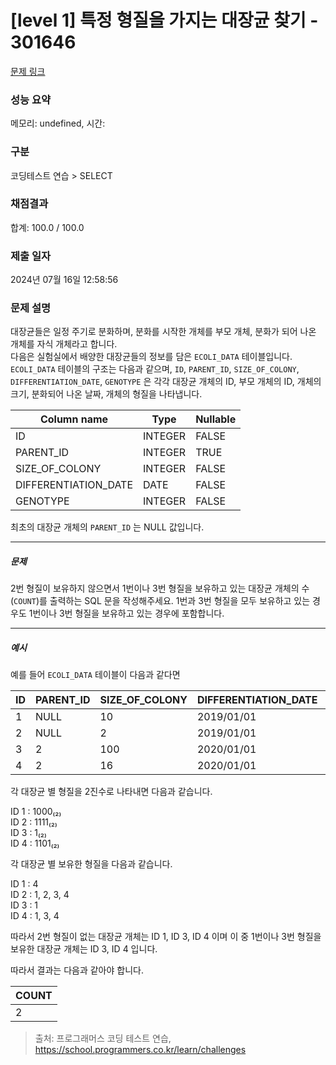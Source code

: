 # [level 1] 특정 형질을 가지는 대장균 찾기 - 301646 

[문제 링크](https://school.programmers.co.kr/learn/courses/30/lessons/301646) 

### 성능 요약

메모리: undefined, 시간: 

### 구분

코딩테스트 연습 > SELECT

### 채점결과

합계: 100.0 / 100.0

### 제출 일자

2024년 07월 16일 12:58:56

### 문제 설명

<p>대장균들은 일정 주기로 분화하며, 분화를 시작한 개체를 부모 개체, 분화가 되어 나온 개체를 자식 개체라고 합니다.<br>
다음은 실험실에서 배양한 대장균들의 정보를 담은 <code>ECOLI_DATA</code> 테이블입니다. <code>ECOLI_DATA</code> 테이블의 구조는 다음과 같으며,  <code>ID</code>, <code>PARENT_ID</code>, <code>SIZE_OF_COLONY</code>, <code>DIFFERENTIATION_DATE</code>, <code>GENOTYPE</code> 은 각각 대장균 개체의 ID, 부모 개체의 ID, 개체의 크기, 분화되어 나온 날짜, 개체의 형질을 나타냅니다.</p>
<table class="table">
        <thead><tr>
<th>Column name</th>
<th>Type</th>
<th>Nullable</th>
</tr>
</thead>
        <tbody><tr>
<td>ID</td>
<td>INTEGER</td>
<td>FALSE</td>
</tr>
<tr>
<td>PARENT_ID</td>
<td>INTEGER</td>
<td>TRUE</td>
</tr>
<tr>
<td>SIZE_OF_COLONY</td>
<td>INTEGER</td>
<td>FALSE</td>
</tr>
<tr>
<td>DIFFERENTIATION_DATE</td>
<td>DATE</td>
<td>FALSE</td>
</tr>
<tr>
<td>GENOTYPE</td>
<td>INTEGER</td>
<td>FALSE</td>
</tr>
</tbody>
      </table>
<p>최초의 대장균 개체의 <code>PARENT_ID</code> 는 NULL 값입니다.</p>

<hr>

<h5>문제</h5>

<p>2번 형질이 보유하지 않으면서 1번이나 3번 형질을 보유하고 있는 대장균 개체의 수(<code>COUNT</code>)를 출력하는 SQL 문을 작성해주세요. 1번과 3번 형질을 모두 보유하고 있는 경우도 1번이나 3번 형질을 보유하고 있는 경우에 포함합니다.</p>

<hr>

<h5>예시</h5>

<p>예를 들어 <code>ECOLI_DATA</code> 테이블이 다음과 같다면</p>
<table class="table">
        <thead><tr>
<th>ID</th>
<th>PARENT_ID</th>
<th>SIZE_OF_COLONY</th>
<th>DIFFERENTIATION_DATE</th>
<th>GENOTYPE</th>
</tr>
</thead>
        <tbody><tr>
<td>1</td>
<td>NULL</td>
<td>10</td>
<td>2019/01/01</td>
<td>8</td>
</tr>
<tr>
<td>2</td>
<td>NULL</td>
<td>2</td>
<td>2019/01/01</td>
<td>15</td>
</tr>
<tr>
<td>3</td>
<td>2</td>
<td>100</td>
<td>2020/01/01</td>
<td>1</td>
</tr>
<tr>
<td>4</td>
<td>2</td>
<td>16</td>
<td>2020/01/01</td>
<td>13</td>
</tr>
</tbody>
      </table>
<p>각 대장균 별 형질을 2진수로 나타내면 다음과 같습니다.</p>

<p>ID 1 : 1000₍₂₎<br>
ID 2 : 1111₍₂₎<br>
ID 3 : 1₍₂₎<br>
ID 4 : 1101₍₂₎</p>

<p>각 대장균 별 보유한 형질을 다음과 같습니다.</p>

<p>ID 1 : 4<br>
ID 2 : 1, 2, 3, 4<br>
ID 3 : 1<br>
ID 4 : 1, 3, 4</p>

<p>따라서 2번 형질이 없는 대장균 개체는 ID 1, ID 3, ID 4 이며 이 중 1번이나 3번 형질을 보유한 대장균 개체는 ID 3, ID 4 입니다. </p>

<p>따라서 결과는 다음과 같아야 합니다.</p>
<table class="table">
        <thead><tr>
<th>COUNT</th>
</tr>
</thead>
        <tbody><tr>
<td>2</td>
</tr>
</tbody>
      </table>

> 출처: 프로그래머스 코딩 테스트 연습, https://school.programmers.co.kr/learn/challenges